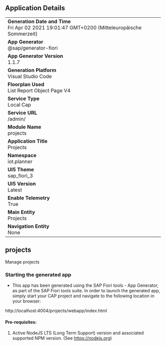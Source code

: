 ## Application Details
|               |
| ------------- |
|**Generation Date and Time**<br>Fri Apr 02 2021 19:01:47 GMT+0200 (Mitteleuropäische Sommerzeit)|
|**App Generator**<br>@sap/generator-fiori|
|**App Generator Version**<br>1.1.7|
|**Generation Platform**<br>Visual Studio Code|
|**Floorplan Used**<br>List Report Object Page V4|
|**Service Type**<br>Local Cap|
|**Service URL**<br>/admin/
|**Module Name**<br>projects|
|**Application Title**<br>Projects|
|**Namespace**<br>iot.planner|
|**UI5 Theme**<br>sap_fiori_3|
|**UI5 Version**<br>Latest|
|**Enable Telemetry**<br>True|
|**Main Entity**<br>Projects|
|**Navigation Entity**<br>None|

## projects

Manage projects

### Starting the generated app

-   This app has been generated using the SAP Fiori tools - App Generator, as part of the SAP Fiori tools suite.  In order to launch the generated app, simply start your CAP project and navigate to the following location in your browser:

http://localhost:4004/projects/webapp/index.html

#### Pre-requisites:

1. Active NodeJS LTS (Long Term Support) version and associated supported NPM version.  (See https://nodejs.org)


